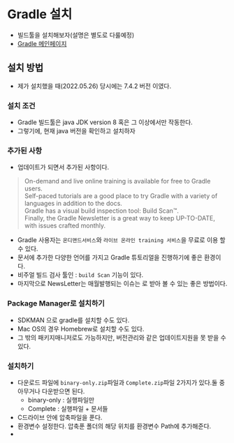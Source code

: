 # Gradle 설치 
- 빌드툴을 설치해보자(설명은 별도로 다룰예정)
- [Gradle 메인페이지](https://gradle.org/)


## 설치 방법
 - 제가 설치했을 때(2022.05.26) 당시에는 7.4.2 버전 이였다. 


###  설치 조건 
  - Gradle 빌드툴은 java JDK version 8 혹은 그 이상에서만 작동한다. 
  - 그렇기에, 현재 java 버전을 확인하고 설치하자


### 추가된 사항
- 업데이트가 되면서 추가된 사항이다.
 > On-demand and live online training is available for free to Gradle users.  
 > Self-paced tutorials are a good place to try Gradle with a variety of languages in addition to the docs.  
 > Gradle has a visual build inspection tool: Build Scan™.  
 > Finally, the Gradle Newsletter is a great way to keep UP-TO-DATE, with issues crafted monthly.  

- Gradle 사용자는 `온디맨드서비스`와 `라이브 온라인 training 서비스`을 무료로 이용 할 수 있다. 
- 문서에 추가한 다양한 언어를 가지고 Gradle 튜토리얼을 진행하기에 좋은 환경이다. 
- 비주얼 빌드 검사 툴인 : `build Scan` 기능이 있다.
- 마지막으로 NewsLetter는 매월발행되는 이슈는 로 받아 볼 수 있는 좋은 방법이다.


### Package Manager로 설치하기
 - SDKMAN 으로 gradle를 설치할 수도 있다.
 - Mac OS의 경우 Homebrew로 설치할 수도 있다.
 - 그 밖의 패키지매니저로도 가능하지만, 버전관리와 같은 업데이트지원을 못 받을 수 있다.


### 설치하기
 - 다운로드 파일에 `binary-only.zip`파일과 `Complete.zip`파일 2가지가 있다.둘 중 아무거나 다운받으면 된다.
    -  binary-only : 실행파일만
    -  Complete : 실행파일 + 문서들
 - C드라이브 안에 압축파일을 푼다. 
 - 환경변수 설정한다. 압축푼 폴더의 해당 위치를 환경변수 Path에 추가해준다. 
 - 
